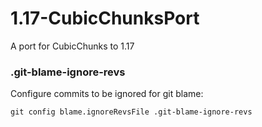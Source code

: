 # 1.17-CubicChunksPort

A port for CubicChunks to 1.17

### .git-blame-ignore-revs

Configure commits to be ignored for git blame:

```shell
git config blame.ignoreRevsFile .git-blame-ignore-revs
```
